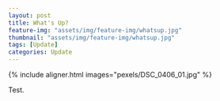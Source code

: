 ```yaml
---
layout: post
title: What's Up?
feature-img: "assets/img/feature-img/whatsup.jpg"
thumbnail: "assets/img/feature-img/whatsup.jpg"
tags: [Update]
categories: Update
---
```


{% include aligner.html images="pexels/DSC_0406_01.jpg" %}

Test.
